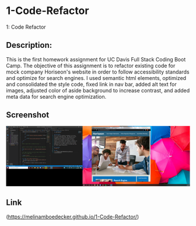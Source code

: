 # 1-Code-Refactor
1: Code Refactor

## Description:
This is the first homework assignment for UC Davis Full Stack Coding Boot Camp.  The objective of this assignment is to refactor existing code for mock company Horiseon's website in order to follow accessibility standards and optimize for search engines. I used semantic html elements, optimized and consolidated the style code, fixed link in nav bar, added alt text for images, adjusted color of aside background to increase contrast, and added meta data for search engine optimization.  

## Screenshot
![Image](images/1-CodeRefactorScreenshot.png)

## Link
 (https://melinamboedecker.github.io/1-Code-Refactor/)
